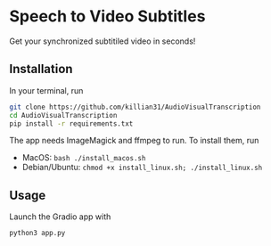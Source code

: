 # Speech to Video Subtitles

Get your synchronized subtitiled video in seconds!

## Installation

In your terminal, run

```bash
git clone https://github.com/killian31/AudioVisualTranscription
cd AudioVisualTranscription
pip install -r requirements.txt
```

The app needs ImageMagick and ffmpeg to run. To install them, run

- MacOS: `bash ./install_macos.sh`
- Debian/Ubuntu: `chmod +x install_linux.sh; ./install_linux.sh`

## Usage

Launch the Gradio app with

```bash
python3 app.py
```
